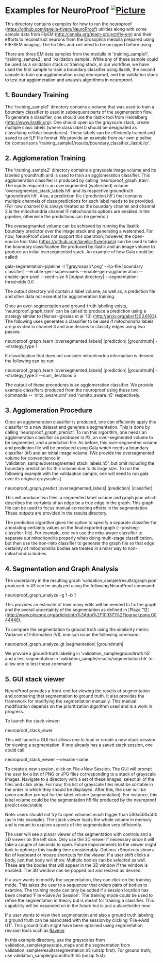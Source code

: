 # Examples for NeuroProof [![Picture](https://raw.github.com/janelia-flyem/janelia-flyem.github.com/master/images/gray_janelia_logo.png)](http://janelia.org/)

This directory contains examples for how to run the neuroproof
(https://github.com/janelia-flyem/NeuroProof) utilities
along with some sample data from FlyEM (http://janelia.org/team-project/fly-em)
and their efforts to reconstruct neurons from the Drosophila medulla prepared
using FIB-SEM imaging.  The h5 files and xml need to be unzipped before using.  

There are three EM data samples from the medulla in 'training_sample1', 'training_sample2',
and 'validation_sample'.  While any of these sample could be used as a validation stack or
training stack, in our workflow, we have used the first sample to train a boundary
classifier using Ilastik, the second sample to train our agglomeration using neuroproof, and the validation
stack to test our agglomeration and analysis algorithms in neuroproof.

## 1.  Boundary Training

The 'training_sample1' directory contains a volume that was used to train a boundary
classifier to used in subsequent parts of the segmentation flow.  To
generate a classifier, one should use the Ilastik tool from Heidelberg
(http://www.ilastik.org).  One should open up the grayscale stack,
create multiple class labels (where class label 0 should be designated as
classifying cellular boundaries).  These labels can be efficiently
trained and saved to an ILP file format.  We provide an example from
our own pipeline for comparisons 'training_sample1/results/boundary_classifier_ilastik.ilp'.

## 2.  Agglomeration Training

The 'training_sample2' directory contains a grayscale image volume and its labeled groundtruth
and is used to train an agglomeration classifier.  This agglomeration
classifier is produced by calling 'neuroproof_graph_train'.  The inputs required
is an oversegmented (watershed) volume 'oversegmented_stack_labels.h5'
and its respective groundtruth 'groundtruth.h5'.  Also,
a prediction file ('prediction.h5') that contains multiple channels of class predictions for
each label needs to be provided.  (For now channel 0 is always treated as the
boundary channel and channel 2 is the mitochondria channel IF mitochondria options
are enabled in the pipeline, otherwise the predictions can be generic.)

The oversegmented volume can be achieved by running the Ilasitik boundary
predictor over the image stack and generating a watershed.  For now, NeuroProof
does not support this operation; however, the open-source tool Gala
(https://github.com/janelia-flyem/gala) can be used to take the boundary
classification file produced by Ilastik and an image volume to produce an
initial oversegmented stack.  An example of how Gala could be called:

gala-segmentation-pipeline -I '|graymaps|/*.png' --ilp-file |boundary classifier| --enable-gen-supervoxels
                --enable-gen-agglomeration --enable-gen-pixel --seed-size 5 |output directory| --segmentation-thresholds 0.0 

The output directory will contain a label volume, as well as, a prediction file and
other data not essential for agglomeration training.

Once an over-segmentation and ground-truth labeling exists, 'neuroproof_graph_train'
can be called to produce a prediction using a strategy similar to
[Nunez-Iglesias et al '13] (http://arxiv.org/abs/1303.6163).  The following
uses generates a classifier to be used if mitochondria labels are provided
in channel 3 and one desires to classify edges using two passes:

neuroproof_graph_learn |oversegmented_labels| |prediction| |groundtruth| --strategy_type 1

If classification that does not consider mitochondria information is desired
the following can be run:

neuroproof_graph_learn |oversegmented_labels| |prediction| |groundtruth| --strategy_type 2 --num_iterations 5

The output of these procedures is an agglomeration classifier.  We provide example
classifiers produced from the neuroproof using these two commands -- 'mito_aware.xml'
and  'nomito_aware.h5' respectively.


## 3.  Agglomeration Procedure

Once an agglomeration classifier is produced, one can efficiently apply this
classifier to a new dataset and generate a segmentation.  This is done by
calling 'neuroproof_graph_predict'. To run this algorithm, one needs an agglomeration
classifier as produced in #2, an over-segmented volume to be segmented, and a prediction
file.  As before, this over-segmented volume and prediction file will be produced
using Gala which needs a boundary classifier (#1) and an initial image volume.
(We provide the oversegmented volume for convencience in 'validation_sample/oversegmented_stack_labels.h5',
but omit including the boundary prediction for this volume due to its large
size.  To run the following example with the validaation sample, one will need
to run gala over its original grayscales.)

neuroproof_graph_predict |oversegmented_labels| |prediction| |classifier| 

This will produce two files: a segmented label volume and graph.json which describes
the certainty of an edge be a true edge in the graph.  This graph file can be
used to focus manual correcting efforts in the segmentation.  These outputs are
provided in the results directory.

The prediction algorithm gives the option to specify a separate classifier for
annotating certainty values on the final exported graph (--postseg-classifier-file).
For example, one can use the mito-aware classifier to separate out mitochondria
properly when doing multi-stage classification, but then use the non-mito
classifier to generate the graph file so that edge certainty of mitochondria
bodies are treated in similar way to non-mitochondria bodies.

## 4.  Segmentation and Graph Analysis

The uncertainty in the resulting graph 'validation_sample/results/graph.json'
produced in #3 can be analyzed using the following NeuroProof command:

neuroproof_graph_analyze -g 1 -b 1

This provides an estimate of how many edits will be needed to fix the graph
and the overall uncertainty of the segmentation as defined in [Plaza '12] 
(http://www.plosone.org/article/info%3Adoi%2F10.1371%2Fjournal.pone.0044448).

To compare the segmentation to ground truth using the similarity
metric Variance of Information (VI), one can issue the following command:

neuroproof_graph_analyze_gt |segmentation| |groundtruth|

We provide a ground-truth labeling in 'validation_sample/groundtruth.h5'
and a test segmentation in 'validation_sample/results/segmentation.h5'
to allow one to test these command.

## 5. GUI stack viewer

NeuroProof provides a front-end for viewing the results of segmentation
and comparing that segmentation to ground truth.  It also provides the framework
for modifying the segmentation manually.  This manual modification depends
on the prioritization algorithm used and is a work in progress.

To launch the stack viewer:

neuroproof_stack_viwer

This will launch a GUI that allows one to load or create a new stack session
for viewing a segmentation.  If one already has a saved stack session, one could
call:

neuroproof_stack_viewer --session-name <directory of session>

To create a new session, click on File->New Session.  The GUI will prompt the user
for a list of PNG or JPG files corresponding to a stack of grayscale images.  Navigate
to a directory with a set of these images, select all of the files and click okay.
For now, this list of grayscale files must be sortable in the order in which they
should be displayed.
After this, the user will be given another prompt for the label volume (segmentation).
For instance, this label volume could be the segmentation h5 file produced by the neuroproof
predict executable.

Note: users should not try to open volumes much bigger than 500x500x500 (as in this
example).  The stack viewer loads the whole volume in memory and is meant to explore
aspects of the segmentation very efficiently.

The user will see a planar viewer of the segmentation with controls and a 3D viewer
on the left side.  Only use the 3D viewer if necessary since it will take a couple of
seconds to open.  Future improvements to the viewer might look to optimize this loading
time considerably.  Options->Shortcuts show a list of keyboard or mouse shortcuts for
the viewer.  If a user shift clicks a body, just that body will show.  Multiple bodies
can be selected as well.  These are the bodies that will appear in the 3D window if
the window is enabled.  The 3D window can be popped out and resized as desired.

If a user wants to modify the segmentation, they can click on the training mode.  This
takes the user to a sequencer that orders pairs of bodies to examine.  The training
mode can only be added if a session location has been created 'File->Save As Session'.
The training mode could be used to refine the segmentation in theory but is meant for
training a classifier.  This capability will be expanded on in the future but is just
a placeholder now.

If a user wants to view their segmentation and also a ground truth labeling, a ground
truth can be associated with the session by clicking 'File->Add GT'.  This ground
truth might have been optained using segmentation revision tools such as
[Raveler](https://openwiki.janelia.org/wiki/display/flyem/Raveler).

In this example directory, use the grayscales from validation_sample/grayscale_maps
and the segmentation from validation_sample/results/segmentation.h5 (unzip first).
For ground truth, use validation_sample/groundtruth.h5 (unzip first).










